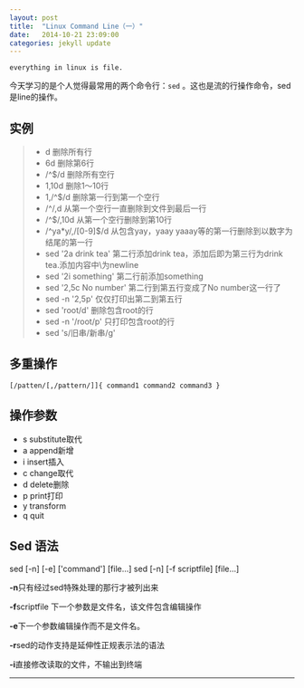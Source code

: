 ```yaml
---
layout: post
title:  "Linux Command Line（一）"
date:   2014-10-21 23:09:00
categories: jekyll update
---
```

`everything in linux is file.`

今天学习的是个人觉得最常用的两个命令行：`sed` 。这也是流的行操作命令，sed是line的操作。

## 实例

> - d 删除所有行
> - 6d 删除第6行
> - /^$/d 删除所有空行
> - 1,10d 删除1～10行
> - 1,/^$/d 删除第一行到第一个空行
> - /^$/,$d 从第一个空行一直删除到文件到最后一行
> - /^$/,10d 从第一个空行删除到第10行
> - /^ya*y/,/[0-9]$/d 从包含yay，yaay yaaay等的第一行删除到以数字为结尾的第一行
> - sed '2a drink tea' 第二行添加drink tea，添加后即为第三行为drink tea.添加内容中\为newline
> - sed '2i something' 第二行前添加something
> - sed '2,5c No number' 第二行到第五行变成了No number这一行了
> - sed -n '2,5p' 仅仅打印出第二到第五行
> - sed 'root/d' 删除包含root的行
> - sed -n '/root/p' 只打印包含root的行
> - sed 's/旧串/新串/g'


## 多重操作

`[/patten/[,/pattern/]]{
command1
command2
command3
}`

## 操作参数

- s  substitute取代
- a  append新增
- i  insert插入
- c  change取代
- d  delete删除
- p  print打印
- y  transform
- q  quit

## Sed 语法

sed [-n] [-e] ['command'] [file...]
sed [-n] [-f scriptfile] [file...]

**-n**只有经过sed特殊处理的那行才被列出来

**-f**scriptfile 下一个参数是文件名，该文件包含编辑操作

**-e**下一个参数编辑操作而不是文件名。

**-r**sed的动作支持是延伸性正规表示法的语法

**-i**直接修改读取的文件，不输出到终端

------

